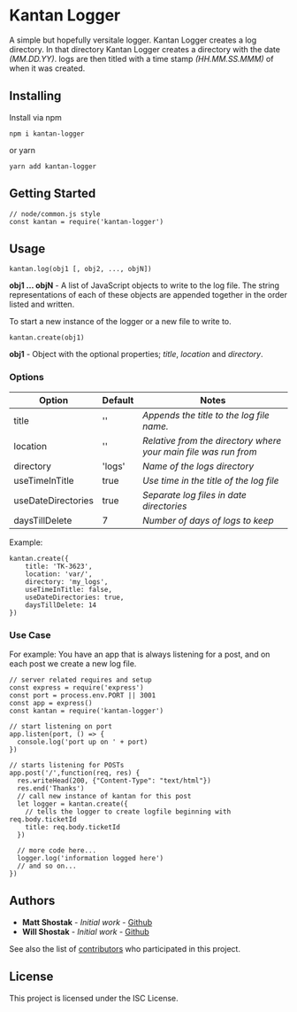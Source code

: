 # Kantan Logger

A simple but hopefully versitale logger.
Kantan Logger creates a log directory. In that directory Kantan Logger creates a directory with the date *(MM.DD.YY)*. logs are then titled with a time stamp *(HH.MM.SS.MMM)* of when it was created. 

## Installing

Install via npm
```
npm i kantan-logger
```
or yarn
```
yarn add kantan-logger
```

## Getting Started
```
// node/common.js style 
const kantan = require('kantan-logger')
```

## Usage

```
kantan.log(obj1 [, obj2, ..., objN])
```
__obj1 ... objN__ - A list of JavaScript objects to write to the log file. The string representations of each of these objects are appended together in the order listed and written.

To start a new instance of the logger or a new file to write to.
```
kantan.create(obj1)
```
__obj1__ - Object with the optional properties; *title*, *location* and *directory*.

### Options

Option | Default | Notes
--- | --- | ---
title | '' | *Appends the title to the log file name.*
location | '' | *Relative from the directory where your main file was run from*
directory | 'logs' | *Name of the logs directory*
useTimeInTitle | true | *Use time in the title of the log file*
useDateDirectories | true | *Separate log files in date directories*
daysTillDelete | 7 | *Number of days of logs to keep*
Example:
```
kantan.create({
    title: 'TK-3623',
    location: 'var/',
    directory: 'my_logs',
    useTimeInTitle: false,
    useDateDirectories: true,
    daysTillDelete: 14
})
```
### Use Case
For example:  You have an app that is always listening for a post, and on each post we create a new log file.

```
// server related requires and setup
const express = require('express')
const port = process.env.PORT || 3001
const app = express()
const kantan = require('kantan-logger')

// start listening on port
app.listen(port, () => {
  console.log('port up on ' + port)
})

// starts listening for POSTs
app.post('/',function(req, res) {
  res.writeHead(200, {"Content-Type": "text/html"})
  res.end('Thanks')
  // call new instance of kantan for this post
  let logger = kantan.create({
    // tells the logger to create logfile beginning with req.body.ticketId
    title: req.body.ticketId
  })

  // more code here...
  logger.log('information logged here')
  // and so on...
})
```

## Authors

* **Matt Shostak** - *Initial work* - [Github](https://github.com/PurpleBooth)
* **Will Shostak** - *Initial work* - [Github](https://github.com/PurpleBooth)

See also the list of [contributors](https://github.com/your/project/contributors) who participated in this project.

## License

This project is licensed under the ISC License.